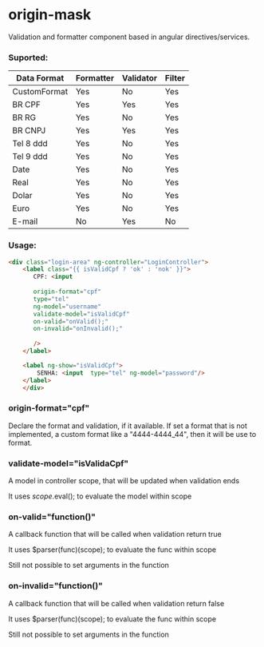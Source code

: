 
# origin-mask
Validation and formatter component based in angular directives/services.

### Suported:

| Data Format | Formatter | Validator | Filter |
|-------------|-----------|-----------|--------|
| CustomFormat| Yes       | No        | Yes     |
| BR CPF      | Yes       | Yes       | Yes     |
| BR RG       | Yes       | No        | Yes     |
| BR CNPJ     | Yes       | Yes       | Yes     |
| Tel 8 ddd   | Yes       | No        | Yes     |
| Tel 9 ddd   | Yes       | No        | Yes     |
| Date        | Yes       | No        | Yes     |
| Real        | Yes       | No        | Yes     |
| Dolar       | Yes       | No        | Yes     |
| Euro        | Yes       | No        | Yes     |
| E-mail      | No        | Yes       | No      |

### Usage:

```html
<div class="login-area" ng-controller="LoginController">
    <label class="{{ isValidCpf ? 'ok' : 'nok' }}">
       CPF: <input 
       
       origin-format="cpf" 
       type="tel" 
       ng-model="username"  
       validate-model="isValidCpf" 
       on-valid="onValid();"
       on-invalid="onInvalid();" 
       
       />
    </label>

    <label ng-show="isValidCpf">
        SENHA: <input  type="tel" ng-model="password"/>
    </label>
    </div>
```
### origin-format="cpf"
Declare the format and validation, if it available. 
If set a format that is not implemented, a custom format like a "4444-4444_44", then it will be use to format.

### validate-model="isValidaCpf"
A model in controller scope, that will be updated when validation ends

It uses $scope.$eval(); to evaluate the model within scope

### on-valid="function()"
A callback function that will be called when validation return true

It uses $parser(func)(scope); to evaluate the func within scope

Still not possible to set arguments in the function

### on-invalid="function()"
A callback function that will be called when validation return false

It uses $parser(func)(scope); to evaluate the func within scope

Still not possible to set arguments in the function

